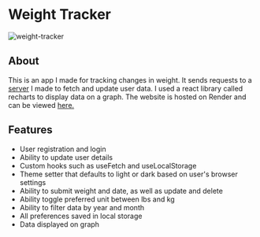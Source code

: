 # Weight Tracker

![weight-tracker](https://github.com/BMTimbrell/weight-tracker-frontend/assets/97784102/eb16f6e5-9b51-4989-bfb2-8faaa62c9809)

## About

This is an app I made for tracking changes in weight. It sends requests to a [server](https://github.com/BMTimbrell/weight-tracker-backend)
I made to fetch and update user data. I used a react library called recharts to display data on a graph. The website is hosted
on Render and can be viewed [here.](https://weight-tracker-mey7.onrender.com)


## Features

* User registration and login
* Ability to update user details
* Custom hooks such as useFetch and useLocalStorage
* Theme setter that defaults to light or dark based on user's browser settings
* Ability to submit weight and date, as well as update and delete
* Ability toggle preferred unit between lbs and kg
* Ability to filter data by year and month
* All preferences saved in local storage
* Data displayed on graph